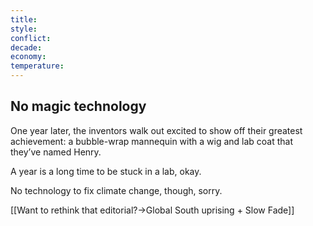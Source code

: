 ```yaml
---
title: 
style: 
conflict: 
decade: 
economy: 
temperature: 
---
```


## No magic technology


One year later, the inventors walk out excited to show off their greatest achievement: a bubble-wrap mannequin with a wig and lab coat that they’ve named Henry.

A year is a long time to be stuck in a lab, okay.

No technology to fix climate change, though, sorry.

[[Want to rethink that editorial?->Global South uprising + Slow Fade]]
